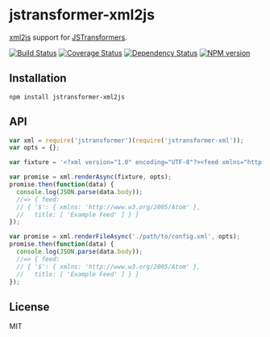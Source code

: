 # jstransformer-xml2js

[xml2js](https://github.com/Leonidas-from-XIV/node-xml2js) support for [JSTransformers](http://github.com/jstransformers).

[![Build Status](https://img.shields.io/travis/jstransformers/jstransformer-xml2js/master.svg)](https://travis-ci.org/jstransformers/jstransformer-xml2js)
[![Coverage Status](https://img.shields.io/coveralls/jstransformers/jstransformer-xml2js/master.svg)](https://coveralls.io/r/jstransformers/jstransformer-xml2js?branch=master)
[![Dependency Status](https://img.shields.io/david/jstransformers/jstransformer-xml2js/master.svg)](http://david-dm.org/jstransformers/jstransformer-xml2js)
[![NPM version](https://img.shields.io/npm/v/jstransformer-xml2js.svg)](https://www.npmjs.org/package/jstransformer-xml2js)

## Installation

    npm install jstransformer-xml2js

## API

```js
var xml = require('jstransformer')(require('jstransformer-xml'));
var opts = {};

var fixture = '<?xml version="1.0" encoding="UTF-8"?><feed xmlns="http://www.w3.org/2005/Atom"><title>Example Feed</title></feed>';

var promise = xml.renderAsync(fixture, opts);
promise.then(function(data) {
  console.log(JSON.parse(data.body));
  //=> { feed:
  // { '$': { xmlns: 'http://www.w3.org/2005/Atom' },
  //   title: [ 'Example Feed' ] } }
});

var promise = xml.renderFileAsync('./path/to/config.xml', opts);
promise.then(function(data) {
  console.log(JSON.parse(data.body));
  //=> { feed:
  // { '$': { xmlns: 'http://www.w3.org/2005/Atom' },
  //   title: [ 'Example Feed' ] } }
});
```

## License

MIT
